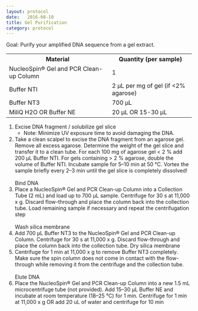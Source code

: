 ```yaml
---
layout: protocol
date:   2016-08-10
title: Gel Purification 
category: protocol
---
```

Goal: Purify your amplified DNA sequence from a gel extract.
<table class="table table-hover table-condensed table-striped">
    <tr>
    	<th>Material</th><th>Quantity (per sample)</th>
    </tr>
    <tr>
    	<td>NucleoSpin® Gel and PCR Clean-up Column</td>
    	<td>1</td>
    </tr>
    <tr>
    	<td>Buffer NTI</td>
    	<td>2 µL per mg of gel (if <2% agarose)</td>
    </tr>
    <tr>
    	<td>Buffer NT3</td>
    	<td>700 μL</td>
    </tr>
    <tr>
    	<td>MiliQ H2O OR Buffer NE</td>
    	<td>20 μL OR 15-30 μL</td>
    </tr>
</table>

1. Excise DNA fragment / solubilize gel slice 
    * Note: Minimize UV exposure time to avoid damaging the DNA. 
2. Take a clean scalpel to excise the DNA fragment from an agarose gel. Remove all excess agarose. Determine the weight of the gel slice and transfer it to a clean tube. For each 100 mg of agarose gel < 2 % add 200 μL Buffer NTI. For gels containing > 2 % agarose, double the volume of Buffer NTI. Incubate sample for 5–10 min at 50 °C. Vortex the sample briefly every 2–3 min until the gel slice is completely dissolved! 
<br><br>Bind DNA 
3. Place a NucleoSpin® Gel and PCR Clean-up Column into a Collection Tube (2 mL) and load up to 700 μL sample. Centrifuge for 30 s at 11,000 x g. Discard flow-through and place the column back into the collection tube. Load remaining sample if necessary and repeat the centrifugation step
<br><br>Wash silica membrane 
4. Add 700 μL Buffer NT3 to the NucleoSpin® Gel and PCR Clean-up Column. Centrifuge for 30 s at 11,000 x g. Discard flow-through and place the column back into the collection tube. 
Dry silica membrane 
5. Centrifuge for 1 min at 11,000 x g to remove Buffer NT3 completely. Make sure the spin column does not come in contact with the flow-through while removing it from the centrifuge and the collection tube. 
<br><br>Elute DNA 
6. Place the NucleoSpin® Gel and PCR Clean-up Column into a new 1.5 mL microcentrifuge tube (not provided). Add 15–30 μL Buffer NE and incubate at room temperature (18–25 °C) for 1 min. Centrifuge for 1 min at 11,000 x g
OR add 20 uL of water and centrifuge for 10 min
